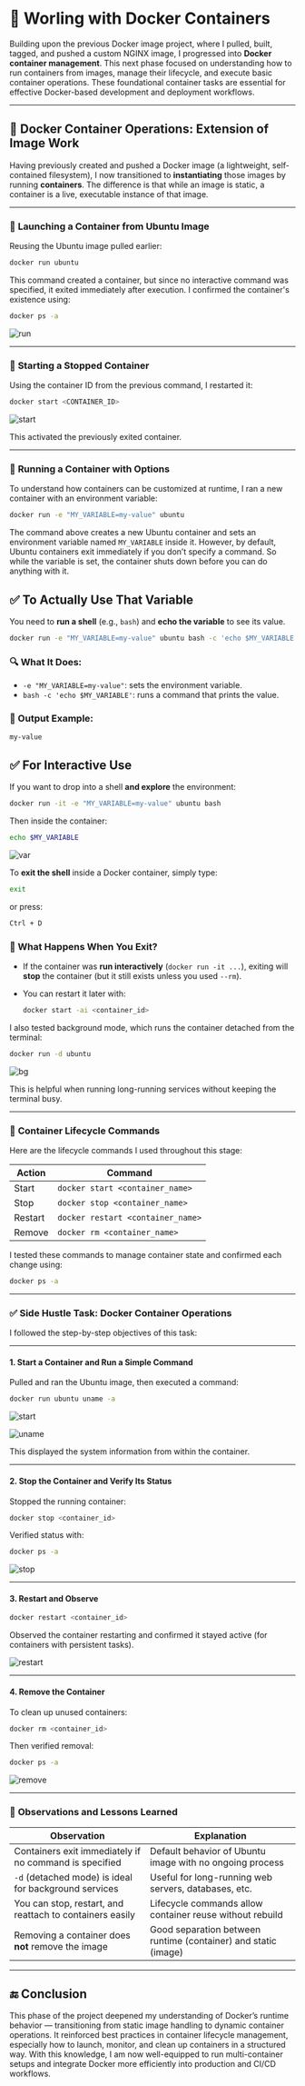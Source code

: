 # 🧱 Worling with Docker Containers

Building upon the previous Docker image project, where I pulled, built, tagged, and pushed a custom NGINX image, I progressed into **Docker container management**. This next phase focused on understanding how to run containers from images, manage their lifecycle, and execute basic container operations. These foundational container tasks are essential for effective Docker-based development and deployment workflows.

---

## 🧱 **Docker Container Operations: Extension of Image Work**

Having previously created and pushed a Docker image (a lightweight, self-contained filesystem), I now transitioned to **instantiating** those images by running **containers**. The difference is that while an image is static, a container is a live, executable instance of that image.

---

### 🔹 **Launching a Container from Ubuntu Image**

Reusing the Ubuntu image pulled earlier:

```bash
docker run ubuntu
```

This command created a container, but since no interactive command was specified, it exited immediately after execution. I confirmed the container's existence using:

```bash
docker ps -a
```


![run](img/run.png)

---

### 🔹 **Starting a Stopped Container**

Using the container ID from the previous command, I restarted it:

```bash
docker start <CONTAINER_ID>
```

![start](img/startubu.png)

This activated the previously exited container.

---

### 🔹 **Running a Container with Options**

To understand how containers can be customized at runtime, I ran a new container with an environment variable:

```bash
docker run -e "MY_VARIABLE=my-value" ubuntu
```
The command above creates a new Ubuntu container and sets an environment variable named `MY_VARIABLE` inside it. However, by default, Ubuntu containers exit immediately if you don’t specify a command. So while the variable is set, the container shuts down before you can do anything with it.


## ✅ To Actually Use That Variable

You need to **run a shell** (e.g., `bash`) and **echo the variable** to see its value.

```bash
docker run -e "MY_VARIABLE=my-value" ubuntu bash -c 'echo $MY_VARIABLE'
```

### 🔍 What It Does:

* `-e "MY_VARIABLE=my-value"`: sets the environment variable.
* `bash -c 'echo $MY_VARIABLE'`: runs a command that prints the value.

### 🧪 Output Example:

```text
my-value
```

## ✅ For Interactive Use

If you want to drop into a shell **and explore** the environment:

```bash
docker run -it -e "MY_VARIABLE=my-value" ubuntu bash
```

Then inside the container:

```bash
echo $MY_VARIABLE
```

![var](img/var.png)

To **exit the shell** inside a Docker container, simply type:

```bash
exit
```

or press:

```bash
Ctrl + D
```

### 🧠 What Happens When You Exit?

* If the container was **run interactively** (`docker run -it ...`), exiting will **stop** the container (but it still exists unless you used `--rm`).
* You can restart it later with:

  ```bash
  docker start -ai <container_id>
  ```

I also tested background mode, which runs the container detached from the terminal:

```bash
docker run -d ubuntu
```

![bg](img/bgrun.png)

This is helpful when running long-running services without keeping the terminal busy.

---

### 🔹 **Container Lifecycle Commands**

Here are the lifecycle commands I used throughout this stage:

| Action  | Command                           |
| ------- | --------------------------------- |
| Start   | `docker start <container_name>`   |
| Stop    | `docker stop <container_name>`    |
| Restart | `docker restart <container_name>` |
| Remove  | `docker rm <container_name>`      |

I tested these commands to manage container state and confirmed each change using:

```bash
docker ps -a
```

---

### ✅ **Side Hustle Task: Docker Container Operations**

I followed the step-by-step objectives of this task:

---

#### **1. Start a Container and Run a Simple Command**

Pulled and ran the Ubuntu image, then executed a command:

```bash
docker run ubuntu uname -a
```

![start](img/start.png)

![uname](img/uname.png)

This displayed the system information from within the container.

---

#### **2. Stop the Container and Verify Its Status**

Stopped the running container:

```bash
docker stop <container_id>
```

Verified status with:

```bash
docker ps -a
```

![stop](img/stop.png)

---

#### **3. Restart and Observe**

```bash
docker restart <container_id>
```

Observed the container restarting and confirmed it stayed active (for containers with persistent tasks).

![restart](img/restart.png)

---

#### **4. Remove the Container**

To clean up unused containers:

```bash
docker rm <container_id>
```

Then verified removal:

```bash
docker ps -a
```

![remove](img/remove.png)

---

### 🔎 **Observations and Lessons Learned**

| Observation                                              | Explanation                                                    |
| -------------------------------------------------------- | -------------------------------------------------------------- |
| Containers exit immediately if no command is specified   | Default behavior of Ubuntu image with no ongoing process       |
| `-d` (detached mode) is ideal for background services    | Useful for long-running web servers, databases, etc.           |
| You can stop, restart, and reattach to containers easily | Lifecycle commands allow container reuse without rebuild       |
| Removing a container does **not** remove the image       | Good separation between runtime (container) and static (image) |

---

## 🔚 Conclusion

This phase of the project deepened my understanding of Docker’s runtime behavior — transitioning from static image handling to dynamic container operations. It reinforced best practices in container lifecycle management, especially how to launch, monitor, and clean up containers in a structured way. With this knowledge, I am now well-equipped to run multi-container setups and integrate Docker more efficiently into production and CI/CD workflows.
